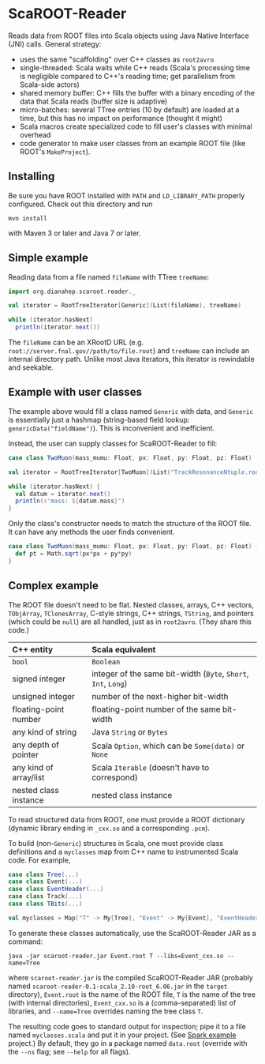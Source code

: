 # ScaROOT-Reader

Reads data from ROOT files into Scala objects using Java Native Interface (JNI) calls. General strategy:

  * uses the same "scaffolding" over C++ classes as `root2avro`
  * single-threaded: Scala waits while C++ reads (Scala's processing time is negligible compared to C++'s reading time; get parallelism from Scala-side actors)
  * shared memory buffer: C++ fills the buffer with a binary encoding of the data that Scala reads (buffer size is adaptive)
  * micro-batches: several TTree entries (10 by default) are loaded at a time, but this has no impact on performance (thought it might)
  * Scala macros create specialized code to fill user's classes with minimal overhead
  * code generator to make user classes from an example ROOT file (like ROOT's `MakeProject`).

## Installing

Be sure you have ROOT installed with `PATH` and `LD_LIBRARY_PATH` properly configured. Check out this directory and run

```
mvn install
```

with Maven 3 or later and Java 7 or later.

## Simple example

Reading data from a file named `fileName` with TTree `treeName`:

```scala
import org.dianahep.scaroot.reader._

val iterator = RootTreeIterator[Generic](List(fileName), treeName)

while (iterator.hasNext)
  println(iterator.next())
```

The `fileName` can be an XRootD URL (e.g. `root://server.fnal.gov//path/to/file.root`) and `treeName` can include an internal directory path. Unlike most Java iterators, this iterator is rewindable and seekable.

## Example with user classes

The example above would fill a class named `Generic` with data, and `Generic` is essentially just a hashmap (string-based field lookup: `genericData("fieldName")`). This is inconvenient and inefficient.

Instead, the user can supply classes for ScaROOT-Reader to fill:

```scala
case class TwoMuon(mass_mumu: Float, px: Float, py: Float, pz: Float)

val iterator = RootTreeIterator[TwoMuon](List("TrackResonanceNtuple.root"), "TrackResonanceNtuple/twoMuon")

while (iterator.hasNext) {
  val datum = iterator.next()
  println(s"mass: ${datum.mass}")
}
```

Only the class's constructor needs to match the structure of the ROOT file. It can have any methods the user finds convenient.

```scala
case class TwoMuon(mass_mumu: Float, px: Float, py: Float, pz: Float) {
  def pt = Math.sqrt(px*px + py*py)
}
```

## Complex example

The ROOT file doesn't need to be flat. Nested classes, arrays, C++ vectors, `TObjArray`, `TClonesArray`, C-style strings, C++ strings, `TString`, and pointers (which could be `null`) are all handled, just as in `root2avro`. (They share this code.)

| C++ entity | Scala equivalent |
|:-----------|:-----------------|
| `bool` | `Boolean` |
| signed integer | integer of the same bit-width (`Byte`, `Short`, `Int`, `Long`) |
| unsigned integer | number of the next-higher bit-width |
| floating-point number | floating-point number of the same bit-width |
| any kind of string | Java `String` or `Bytes` |
| any depth of pointer | Scala `Option`, which can be `Some(data)` or `None` |
| any kind of array/list | Scala `Iterable` (doesn't have to correspond) |
| nested class instance | nested class instance |

To read structured data from ROOT, one must provide a ROOT dictionary (dynamic library ending in `_cxx.so` and a corresponding `.pcm`).

To build (non-`Generic`) structures in Scala, one must provide class definitions and a `myclasses` map from C++ name to instrumented Scala code. For example,

```scala
case class Tree(...)
case class Event(...)
case class EventHeader(...)
case class Track(...)
case class TBits(...)

val myclasses = Map("T" -> My[Tree], "Event" -> My[Event], "EventHeader" -> My[EventHeader], "Track" -> My[Track], "TBits" -> My[TBits])
```

To generate these classes automatically, use the ScaROOT-Reader JAR as a command:

```
java -jar scaroot-reader.jar Event.root T --libs=Event_cxx.so --name=Tree
```

where `scaroot-reader.jar` is the compiled ScaROOT-Reader JAR (probably named `scaroot-reader-0.1-scala_2.10-root_6.06.jar` in the `target` directory), `Event.root` is the name of the ROOT file, `T` is the name of the tree (with internal directories), `Event_cxx.so` is a (comma-separated) list of libraries, and `--name=Tree` overrides naming the tree class `T`.

The resulting code goes to standard output for inspection; pipe it to a file named `myclasses.scala` and put it in your project. (See [Spark example](https://github.com/diana-hep/rootconverter/tree/master/spark-examples/commandline) project.) By default, they go in a package named `data.root` (override with the `--ns` flag; see `--help` for all flags).
